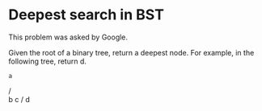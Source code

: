 # Deepest search in BST

This problem was asked by Google.

Given the root of a binary tree, return a deepest node. For example, in the following tree, return d.

    a
   / \
  b   c
 /
d